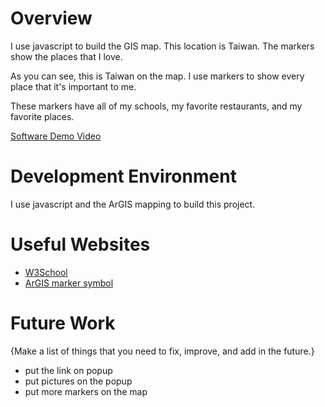 # Overview

I use javascript to build the GIS map. This location is Taiwan. The markers show the places that I love.

As you can see, this is Taiwan on the map. I use markers to show every place that it's important to me. 

These markers have all of my schools, my favorite restaurants, and my favorite places.


[Software Demo Video](https://www.youtube.com/watch?v=6YEB1xsmwPk)

# Development Environment

I use javascript and the ArGIS mapping to build this project. 

# Useful Websites

* [W3School](https://www.w3schools.com/js/js_loop_forin.asp)
* [ArGIS marker symbol](https://developers.arcgis.com/javascript/latest/api-reference/esri-symbols-SimpleMarkerSymbol.html)  

# Future Work

{Make a list of things that you need to fix, improve, and add in the future.}
* put the link on popup
* put pictures on the popup
* put more markers on the map